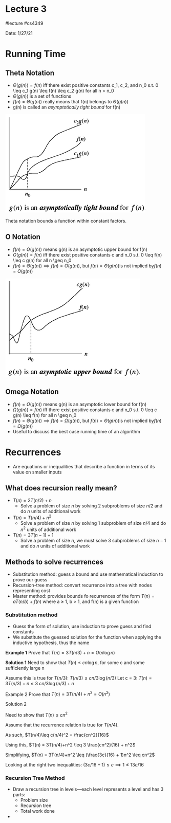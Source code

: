# Lecture 3
#lecture #cs4349 

Date: 1/27/21

# Running Time

## Theta Notation

- $\Theta(g(n))=f(n)$ iff there exist positive constants c_1, c_2, and n_0 s.t. 0 \leq c_1 g(n) \leq f(n) \leq c_2 g(n) for all n > n_0
- $\Theta (g(n))$ is a set of functions
- $f(n) = \Theta(g(n))$ really means that f(n) belongs to $\Theta(g(n))$
- g(n) is called an *asymptotically tight bound* for f(n)

![](/attachments/l3-bound-1.png)

Theta notation bounds a function within constant factors.

## O Notation

- $f(n)=O(g(n))$ means g(n) is an asymptotic upper bound for f(n)
- $O(g(n))=f(n)$ iff there exist positive constants c and n_0 s.t. 0 \leq f(n) \leq c g(n) for all n \geq n_0
- $f(n)= \Theta(g(n)) \implies f(n) =O(g(n))$, but $f(n)= \Theta(g(n)) \text{is not implied by} f(n) =O(g(n))$

![](/attachments/l3-bound-2.png)

## Omega Notation

- $f(n)=\Omega(g(n))$ means g(n) is an asymptotic lower bound for f(n)
- $\Omega(g(n))=f(n)$ iff there exist positive constants c and n_0 s.t. 0 \leq c g(n) \leq f(n) for all n \geq n_0
- $f(n)= \Theta(g(n)) \implies f(n) =\Omega(g(n))$, but $f(n)= \Theta(g(n)) \text{is not implied by} f(n) =\Omega(g(n))$
- Useful to discuss the best case running time of an algorithm

# Recurrences

- Are equations or inequalities that describe a function in terms of its value on smaller inputs

## What does recursion really mean?

- $T(n) = 2 T(n/2)+n$
    - Solve a problem of size $n$ by solving 2 subproblems of size $n/2$ and do $n$ units of additional work
- $T(n)=T(n/4)+n^2$
    - Solve a problem of size $n$ by solving 1 subproblem of size $n/4$ and do $n^2$ units of additional work
- $T(n)=3T(n-1)+1$
    - Solve a problem of size $n$, we must solve 3 subproblems of size $n-1$ and do $n$ units of additional work

## Methods to solve recurrences

- Substitution method: guess a bound and use mathematical induction to prove our guess
- Recursion-tree method: convert recurrence into a tree with nodes representing cost
- Master method: provides bounds fo recurrences of the form $T(n)=aT(n/b)+f(n)$ where a ≥ 1, b > 1, and f(n) is a given function

### Substitution method

- Guess the form of solution, use induction to prove guess and find constants
- We substitute the guessed solution for the function when applying the inductive hypothesis, thus the name

**Example 1**
Prove that $T(n)=3T(n/3)+n=O(n\log n)$

**Solution 1**
Need to show that $T(n)\leq c n \log n$, for some c and some sufficiently large n

Assume this is true for $T(n/3)$: 
$T(n/3) \leq cn/3 \log (n/3)$
Let c = 3:
$T(n) = 3 T(n/3) +n \leq 3\;cn/3 \log (n/3)+n$

Example 2
Prove that $T(n)=3T(n/4)+n^2 = O(n^2)$

Solution 2

Need to show that $T(n) \leq cn^2$

Assume that the recurrence relation is true for $T(n/4)$.

As such, $T(n/4)\leq c(n/4)^2 = \frac{cn^2}{16}$

Using this, $T(n) = 3T(n/4)+n^2 \leq 3 \frac{cn^2}{16} + n^2$

Simplifying,  $T(n) = 3T(n/4)+n^2 \leq (\frac{3c}{16} + 1)n^2 \leq cn^2$

Looking at the right two inequalities: $(3c/16 + 1) \leq c \implies 1 \leq 13c/16$

### Recursion Tree Method

- Draw a recursion tree in levels—each level represents a level and has 3 parts:
    - Problem size
    - Recursion tree
    - Total work done
-